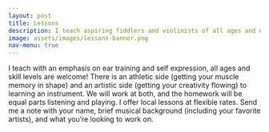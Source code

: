 ```yaml
---
layout: post
title: Lessons
description: I teach aspiring fiddlers and violinists of all ages and experience levels
image: assets/images/lessons-banner.png
nav-menu: true
---
```


I teach with an emphasis on ear training and self expression, all ages and skill levels are welcome! There is an athletic side (getting your muscle memory in shape) and an artistic side (getting your creativity flowing) to learning an instrument. We will work at both, and the homework will be equal parts listening and playing. I offer local lessons at flexible rates. Send me a note with your name, brief musical background (including your favorite artists), and what you’re looking to work on. 